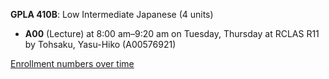 **GPLA 410B**: Low Intermediate Japanese (4 units)

- **A00** (Lecture) at 8:00 am–9:20 am on Tuesday, Thursday at RCLAS R11 by Tohsaku, Yasu-Hiko (A00576921)

[Enrollment numbers over time](./GPLA410B.tsv)
